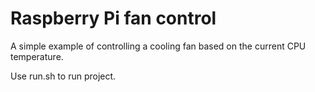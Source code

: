 # Raspberry Pi fan control

A simple example of controlling a cooling fan based on the current CPU temperature.

Use run.sh to run project.
